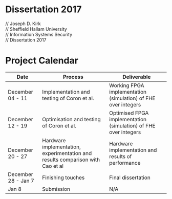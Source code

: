 # Dissertation 2017
// Joseph D. Kirk               
// Sheffield Hallam University        
// Information Systems Security        
// Dissertation 2017              

# Project Calendar

| Date | Process | Deliverable |
| ------ | ------ | ------ | 
| December 04 - 11 | Implementation and testing of Coron et al. | Working FPGA implementation (simulation) of FHE over integers | 
| December 12 - 19 | Optimisation and testing of Coron et al. | Optimised FPGA implementation (simulation) of FHE over integers |
| December 20 - 27| Hardware implementation, experimentation and results comparison with Cao et al | Hardware implementation and results of performance |
|December 28 - Jan 7| Finishing touches | Final dissertation | 
| Jan 8 | Submission | N/A |
